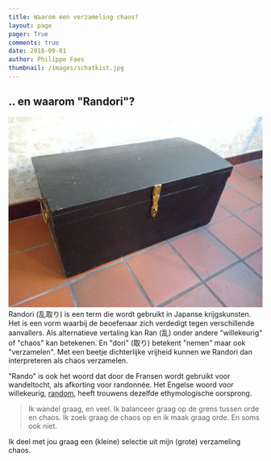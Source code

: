 ```yaml
---
title: Waarom een verzameling chaos?
layout: page
pager: True
comments: true
date: 2018-09-01
author: Philippe Faes
thumbnail: /images/schatkist.jpg
---
```


## .. en waarom "Randori"?

![Aikido](/images/schatkist.jpg "Een verzameling chaos, zoals een schatkist op een zolderkamer.")
Randori (乱取り) is een term die wordt gebruikt in Japanse krijgskunsten. Het is een vorm waarbij de beoefenaar zich verdedigt tegen verschillende aanvallers. Als alternatieve vertaling kan Ran (乱) onder andere "willekeurig" of "chaos" kan betekenen. En "dori" (取り) betekent "nemen" maar ook "verzamelen". Met een beetje dichterlijke vrijheid kunnen we Randori dan interpreteren als chaos verzamelen.

"Rando" is ook het woord dat door de Fransen wordt gebruikt voor wandeltocht, als afkorting voor randonnée. Het Engelse woord voor willekeurig, [random](https://en.wiktionary.org/wiki/random), heeft trouwens dezelfde ethymologische oorsprong.

> Ik wandel graag, en veel. Ik balanceer graag op de grens tussen orde en chaos. Ik zoek graag de chaos op en ik maak graag orde. En soms ook niet.

Ik deel met jou graag een (kleine) selectie uit mijn (grote) verzameling chaos.
